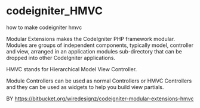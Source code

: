 # codeigniter_HMVC
how to make codeigniter hmvc


Modular Extensions makes the CodeIgniter PHP framework modular. Modules are groups of independent components, 
typically model, controller and view, arranged in an application modules sub-directory that can be dropped into other CodeIgniter applications.

HMVC stands for Hierarchical Model View Controller.

Module Controllers can be used as normal Controllers or HMVC Controllers and they can be used as widgets to help you build view partials.


BY https://bitbucket.org/wiredesignz/codeigniter-modular-extensions-hmvc
